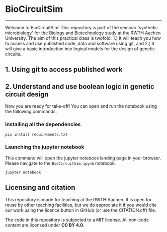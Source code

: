 # BioCircuitSim
---

Welcome to BioCircuitSim! This repository is part of the seminar 'synthetic microbiology' for the Biology and Biotechnology
study at the RWTH Aachen University. The aim of this practical class is twofold: 1.) It will teach you how to access and use published
code, data and software using git, and 2.) it will give a basic introduction into logical models for the design of genetic circuits.

## 1. Using git to access published work

## 2. Understand and use boolean logic in genetic circuit design
Now you are ready for take-off! You can open and run the notebook using the following commands:

### Installing all the dependencies
```commandline
pip install requirements.txt
```

### Launching the jupyter notebook
This command will open the jupyter notebook landing page in your browser. Please navigate to the `BioCircuitSim.ipynb` notebook.
```commandline
jupyter notebook
```

## Licensing and citation
This repository is made for teaching at the RWTH Aachen. It is open for reuse by other teaching facilities, but we do appreciate
it if you would cite our work using the licence button in GitHub (or use the CITATION.cff) file. 

The code in this repository is subjected to a MIT license. All non-code content are licensed under **CC BY 4.0**.